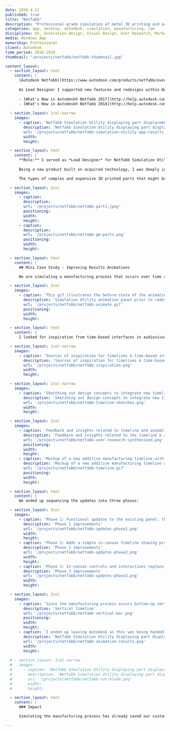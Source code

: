 ```yaml
---
date: 2018-4-11
published: true
title: "Netfabb"
description: "Professional-grade simulation of metal 3D printing and additive manufacturing processes"
categories: app, desktop, autodesk, simulation, manufacturing, cae
disciplines: UX, Interation Design, Visual Design, User Research, Market Research
media: Windows App
ownership: Professional
client: Autodesk
time_period: 2016-2018
thumbnail: "/projects/netfabb/netfabb-thumbnail.jpg"

content_layout:
  - section_layout: text
    content: |
      [Autodesk Netfabb](https://www.autodesk.com/products/netfabb/overview) is a suite of tools for streamlining and optimizing additive manufacturing processes. 
      
      As Lead Designer I supported new features and redesigns within Netfabb Simulation Utility for the 2017 and 2018 releases. For a full list of _What's New_ by version:
        
      - [What's New in Autodesk® Netfabb 2017](http://help.autodesk.com/view/NETF/2017/ENU/?guid=GUID-6EAF21B6-F2E0-4F1A-AB42-ABFC119133AB)
      - [What's New in Autodesk® Netfabb 2018](http://help.autodesk.com/view/NETF/2018/ENU/?guid=GUID-66C2312A-BE6C-4513-9865-BC2ADDF78B9E)
      
  - section_layout: 1col-narrow
    images:
      - caption: 'Netfabb Simulation Utility displaying part displacement results for an additive manufacturing process (i.e. warpage due to heat-induced stresses)'
        description: 'Netfabb Simulation Utility displaying part displacement results'
        url: '/projects/netfabb/netfabb-simulation-utility-app-results.png'
        width:
        height:

  - section_layout: text
    content: |
      **Role:** I served as *Lead Designer* for Netfabb Simulation Utility versions 2017 and 2018. This is a new desktop application within the Netfabb suite that enables engineers to simulate professional-grade metal printing processes in order to [predict distortion](https://blogs.autodesk.com/netfabb/2018/10/30/netfabb-simulation-research-validation-distortion-compensation/), [alleviate support structure failure](https://blogs.autodesk.com/netfabb/2018/06/12/netfabb-simulation-research-validation-support-failure-prediction/), and [avoid potential damage](https://blogs.autodesk.com/netfabb/2018/06/12/netfabb-simulation-research-validation-moving-source/) to machines & hardware. Metal printing is inherently expensive and time-consuming, so using simulation to avoid errors is a major cost saver for our customers. 
  
      Being a new product built on acquired technology, I was deeply involved in market, industry, and user research. This also enabled me to get closer exposure to product management, as I was more involved in strategic planning and formulating the product roadmap than in previous roles. Our small team had freedom to work closely with early adopters in the space, moving fast to test our hypotheses in working code as part of a tight feedback loop with real users who were running weekly test builds.

      The types of complex and expensive 3D printed parts that might be simulated in Netfabb:

  - section_layout: 2col
    images:
      - caption: 
        description: 
        url: '/projects/netfabb/netfabb-part1.jpeg'
        positioning: 
        width:
        height:
      - caption: 
        description:
        url: '/projects/netfabb/netfabb-gm-parts.png'
        positioning: 
        width:
        height:

  - section_layout: text
    content: |
      ## Mini Case Study - Improving Results Animations

      We are simulating a manufacturing process that occurs over time as the part heats and cools, displacements and stresses change over time. Thus animating and scrubbing through the manufacturing timeline become critical to understanding part quality. As you can see below, the v1 animation controls were quite barebones and stretched the usability of the UI elements:

  - section_layout: 2col
    images:
      - caption: 'This gif illustrates the before-state of the animation toolbar'
        description: 'Simulation Utility animation panel prior to redesign'
        url: '/projects/netfabb/netfabb-animate.gif'
        positioning: 
        width:
        height:

  - section_layout: text
    content: |
      I looked for inspiration from time-based interfaces in audiovisual apps like YouTube, Vimeo, and Spotify that all of our users would be familiar with. There are also precidents in simulation & manufacturing software, though typically these involve removing material to create a part (CNC & CAM), versus the additive manufacturing we are modeling:

  - section_layout: 1col-narrow
    images:
      - caption: 'Sources of inspiration for timelines & time-based interfaces; common patterns and familiaries emerged'
        description: 'Sources of inspiration for timelines & time-based interfaces'
        url: '/projects/netfabb/netfabb-inspiration.png'
        width:
        height:

  - section_layout: 1col-narrow
    images:
      - caption: 'Sketching out design concepts to integrate new timeline controls in the Netfabb UI'
        description: 'Sketching out design concepts to integrate new timeline controls in the Netfabb UI'
        url: '/projects/netfabb/netfabb-timeline-sketches.png'
        width:
        height:

  - section_layout: 2col
    images:
      - caption: 'Feedback and insights related to timeline and animation using a LUMA "Bullseye Diagram" for prioritization synthesis'
        description: 'Feedback and insights related to the timeline & animation'
        url: '/projects/netfabb/netfabb-user-research-synthesized.png'
        positioning: 
        width:
        height:
      - caption: 'Mockup of a new additive manufacturing timeline with key events highlighted; this version integrates the best of our findings and feedback'
        description: 'Mockup of a new additive manufacturing timeline with key events highlighted; this version integrates key findings and feedback'
        url: '/projects/netfabb/netfabb-timeline.gif'
        positioning: 
        width:
        height:

  - section_layout: text
    content: |
      We ended up sequencing the updates into three phases:

  - section_layout: 3col
    images:
      - caption: 'Phase 1: Functional updates to the existing panel; this UI is easy to update, and backend improvements are needed to complete the experience'
        description: 'Phase 1 improvements'
        url: '/projects/netfabb/netfabb-updates-phase1.png'
        width:
        height:
      - caption: 'Phase 2: Adds a simple in-canvas timeline showing progress & key events, while maintaining ribbon controls'
        description: 'Phase 2 improvements'
        url: '/projects/netfabb/netfabb-updates-phase2.png'
        width:
        height:
      - caption: 'Phase 3: In-canvas controls and interactions replace the ribbon panel; nice-to-have improvements included as feasible'
        description: 'Phase 3 improvements'
        url: '/projects/netfabb/netfabb-updates-phase3.png'
        width:
        height:

  - section_layout: 2col
    images:
      - caption: 'Since the manufacturing process occurs bottom-up vertically, I also explored a vertical timeline to mirror this model; power-users responded incredibly well to this concept, but it was not as immediately intuitive as the standard horizontal layout'
        description: 'Vertical timeline'
        url: '/projects/netfabb/netfabb-vertical-bar.png'
        positioning: 
        width:
        height:
      - caption: 'I ended up leaving Autodesk as this was being handed off to development, so did not see the fully implemented version'
        description: 'Netfabb Simulation Utility displaying part displacement results'
        url: '/projects/netfabb/netfabb-animation-results.png'
        width:
        height:
        
  # - section_layout: 1col-narrow
  #   images:
  #     - caption: 'Netfabb Simulation Utility displaying part displacement results (i.e. warpage due to manufacturing)'
  #       description: 'Netfabb Simulation Utility displaying part displacement results'
  #       url: '/projects/netfabb/netfabb-sun-blade.png'
  #       width:
  #       height:

  - section_layout: text
    content: |
      ### Impact

      Simulating the manufacturing process has already saved our customers millions of dollars in lost time, expended materials, and damaged machinery. As available compute resources continue to increase and additive manufacturing reaches maturity in more industries, we expect this impact to continue to grow superlinearly. 

---
```

